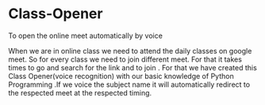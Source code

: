 # Class-Opener
To open the online meet automatically by voice

When we are in online class we need to attend the daily classes on google meet. So for every class we need to join different meet. For that it takes times to go and search for the link and to join . For that we have created this Class Opener(voice recognition) with our basic knowledge of Python Programming .If we voice the subject name it will automatically redirect to the respected meet at the respected timing.
